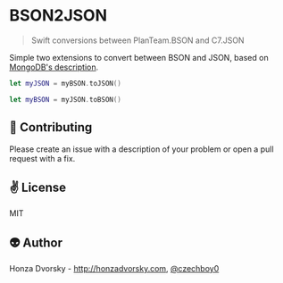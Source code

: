 # BSON2JSON

> Swift conversions between PlanTeam.BSON and C7.JSON

Simple two extensions to convert between BSON and JSON, based on [MongoDB's description](https://docs.mongodb.com/v3.0/reference/mongodb-extended-json/).

```swift
let myJSON = myBSON.toJSON()
```

```swift
let myBSON = myJSON.toBSON()
```

:gift_heart: Contributing
------------
Please create an issue with a description of your problem or open a pull request with a fix.

:v: License
-------
MIT

:alien: Author
------
Honza Dvorsky - http://honzadvorsky.com, [@czechboy0](http://twitter.com/czechboy0)
